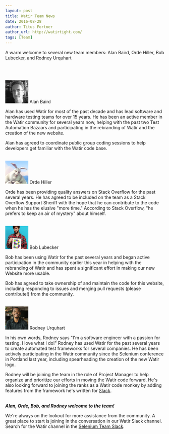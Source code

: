 ```yaml
---
layout: post
title: Watir Team News
date: 2016-08-28
author: Titus Fortner
author_url: http://watirtight.com/
tags: [Team]
---
```

A warm welcome to several new team members: 
Alan Baird, Orde Hiller, Bob Lubecker, and Rodney Urquhart
<!--more-->
<br/><br/>

<img src="/images/contributors/alan.png" alt="Alan"/> Alan Baird

Alan has used Watir for most of the past decade and has lead software and hardware 
testing teams for over 15 years. He has been an active member in 
the Watir community for several years now, helping with the 
past two Test Automation Bazaars and participating in 
the rebranding of Watir and the creation of the new website.

Alan has agreed to coordinate public group coding sessions to help developers get 
familiar with the Watir code base.
<br/><br/>

<img src="/images/contributors/orde.png" alt="Orde"/> Orde Hiller

Orde has been providing quality answers on Stack Overflow for the past several years.
He has agreed to be included on the team as a Stack Overflow Support Sheriff
with the hope that he can contribute to the code when he has the elusive "more time."
According to Stack Overflow, "he prefers to keep an air of mystery" about himself.
<br/><br/>

<img src="/images/contributors/bob.png" alt="Orde"/> Bob Lubecker

Bob has been using Watir for the past several years and began active participation in
the community earlier this year in helping with the rebranding of Watir and 
has spent a significant effort in making our new Website more usable.

Bob has agreed to take ownership of and maintain the code for this website, including
responding to issues and merging pull requests (please contribute!) from the community.
<br/><br/>

<img src="/images/contributors/rodney.jpg" alt="Rodney"/> Rodney Urquhart

In his own words, Rodney says "I'm a software engineer with a passion for testing. I love what I do!" 
Rodney has used Watir for the past several years to create automated test frameworks
for several companies. He has been actively participating in the Watir community
since the Selenium conference in Portland last year, including spearheading the 
creation of the new Watir logo.

Rodney will be joining the team in the role of Project Manager to help organize and
prioritize our efforts in moving the Watir code forward. He's also looking forward
to joining the ranks as a Watir code monkey by adding features from the framework he's 
written for <a href="https://slack.com/">Slack</a>. 
<br/><br/>

<strong><em>Alan, Orde, Bob, and Rodney welcome to the team!</em></strong>

We're always on the lookout for more assistance from the community. A great place
to start is joining in the conversation in our Watir Slack channel. Search for the
Watir channel in the <a href="https://seleniumhq.herokuapp.com/">Selenium Team Slack</a>.


